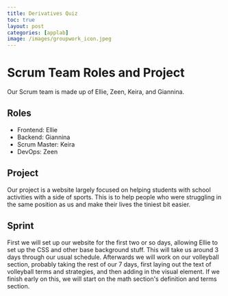 ```yaml
---
title: Derivatives Quiz
toc: true
layout: post
categories: [applab]
image: /images/groupwork_icon.jpeg
---
```


# Scrum Team Roles and Project


Our Scrum team is made up of Ellie, Zeen, Keira, and Giannina.

## Roles

- Frontend: Ellie
- Backend: Giannina
- Scrum Master: Keira
- DevOps: Zeen

## Project

Our project is a website largely focused on helping students with school activities with a side of sports. This is to help people who were struggling in the same position as us and make their lives the tiniest bit easier. 

## Sprint
First we will set up our website for the first two or so days, allowing Ellie to set up the CSS and other base background stuff. This will take us around 3 days through our usual schedule. Afterwards we will work on our volleyball section, probably taking the rest of our 7 days, first laying out the text of volleyball terms and strategies, and then adding in the visual element. If we finish early on this, we will start on the math section's definition and terms section.